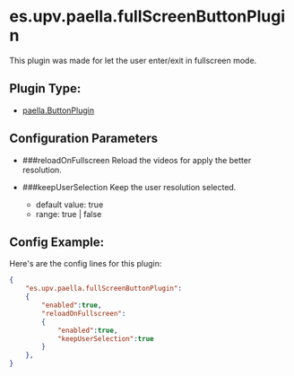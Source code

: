 # es.upv.paella.fullScreenButtonPlugin

This plugin was made for let the user enter/exit in fullscreen mode.


## Plugin Type:
- [paella.ButtonPlugin](../plugin_type.md)
## Configuration Parameters

* ###reloadOnFullscreen
	Reload the videos for apply the better resolution.

* ###keepUserSelection
	Keep the user resolution selected.
	- default value: true
	- range: true | false


## Config Example:

Here's are the config  lines for this plugin:

```json
{
	"es.upv.paella.fullScreenButtonPlugin": 
	{
		"enabled":true, 
		"reloadOnFullscreen":
		{ 
			"enabled":true, 
			"keepUserSelection":true 
		}
	},
}
```
